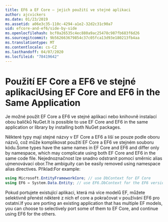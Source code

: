 ```yaml
---
title: EF6 a EF Core – jejich použití ve stejné aplikaci
author: ajcvickers
ms.date: 01/23/2019
ms.assetid: a06e3c35-110c-4294-a1e2-32d2c31c90a7
uid: efcore-and-ef6/side-by-side
ms.openlocfilehash: bcf0a26535c4ec880a9ac25478c987fb683f6d26
ms.sourcegitcommit: 9b562663679854c37c05fca13d93e180213fb4aa
ms.translationtype: MT
ms.contentlocale: cs-CZ
ms.lasthandoff: 04/07/2020
ms.locfileid: "78419642"
---
```

# <a name="using-ef-core-and-ef6-in-the-same-application"></a><span data-ttu-id="0f450-102">Použití EF Core a EF6 ve stejné aplikaci</span><span class="sxs-lookup"><span data-stu-id="0f450-102">Using EF Core and EF6 in the Same Application</span></span>

<span data-ttu-id="0f450-103">Je možné použít EF Core a EF6 ve stejné aplikaci nebo knihovně instalací obou balíčků NuGet.</span><span class="sxs-lookup"><span data-stu-id="0f450-103">It is possible to use EF Core and EF6 in the same application or library by installing both NuGet packages.</span></span>

<span data-ttu-id="0f450-104">Některé typy mají stejné názvy v EF Core a EF6 a liší se pouze podle oboru názvů, což může komplikovat použití EF Core a EF6 ve stejném souboru kódu.</span><span class="sxs-lookup"><span data-stu-id="0f450-104">Some types have the same names in EF Core and EF6 and differ only by namespace, which may complicate using both EF Core and EF6 in the same code file.</span></span> <span data-ttu-id="0f450-105">Nejednoznačnost lze snadno odstranit pomocí směrnic alias ujmenovávací obor.</span><span class="sxs-lookup"><span data-stu-id="0f450-105">The ambiguity can be easily removed using namespace alias directives.</span></span> <span data-ttu-id="0f450-106">Příklad:</span><span class="sxs-lookup"><span data-stu-id="0f450-106">For example:</span></span>

``` csharp
using Microsoft.EntityFrameworkCore; // use DbContext for EF Core
using EF6 = System.Data.Entity; // use EF6.DbContext for the EF6 version
```

<span data-ttu-id="0f450-107">Pokud portujete existující aplikaci, která má více modelů EF, můžete selektivně přenést některé z nich ef core a pokračovat v používání EF6 pro ostatní.</span><span class="sxs-lookup"><span data-stu-id="0f450-107">If you are porting an existing application that has multiple EF models, you can choose to selectively port some of them to EF Core, and continue using EF6 for the others.</span></span>
